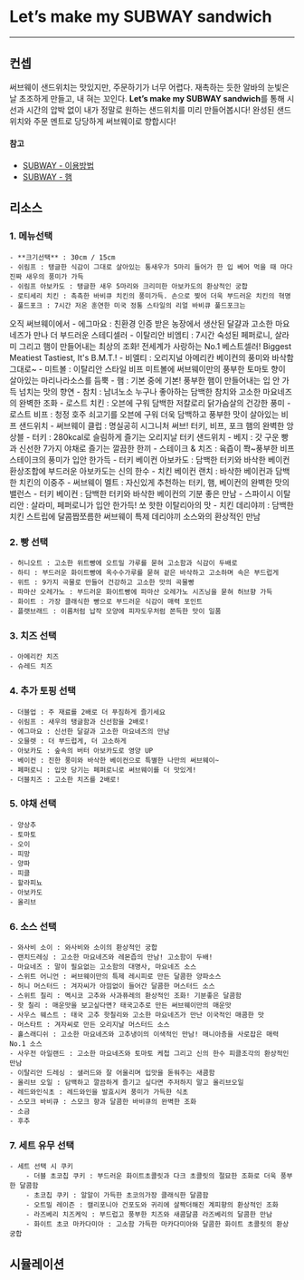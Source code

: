 # Let’s make my SUBWAY sandwich
***
## 컨셉
써브웨이 샌드위치는 맛있지만, 주문하기가 너무 어렵다. 재촉하는 듯한 알바의 눈빛은 날 초조하게 만들고, 내 혀는 꼬인다. 
**Let’s make my SUBWAY sandwich**를 통해 시선과 시간의 압박 없이 내가 정말로 원하는 샌드위치를 미리 만들어봅시다! 완성된 샌드위치와 주문 멘트로 당당하게 써브웨이로 향합시다!
#### 참고
- [SUBWAY - 이용방법](http://subway.co.kr/utilizationSubway)
- [SUBWAY - 햄](http://subway.co.kr/sandwichView?param=cl04)

## 리소스
### 1. 메뉴선택
	- **크기선택** : 30cm / 15cm
	- 쉬림프 : 탱글한 식감이 그대로 살아있는 통새우가 5마리 들어가 한 입 베어 먹을 때 마다 진짜 새우의 풍미가 가득
	- 쉬림프 아보카도 : 탱글한 새우 5마리와 크리미한 아보카도의 환상적인 궁합
	- 로티세리 치킨 : 촉촉한 바비큐 치킨의 풍미가득. 손으로 찢어 더욱 부드러운 치킨의 혁명
	- 풀드포크 : 7시간 저온 훈연한 미국 정통 스타일의 리얼 바비큐 풀드포크는
오직 써브웨이에서
	- 에그마요 : 친환경 인증 받은 농장에서 생산된 달걀과 고소한 마요네즈가 만나 더 부드러운 스테디셀러
	- 이탈리안 비엠티 : 7시간 숙성된 페퍼로니, 살라미 그리고 햄이 만들어내는 최상의 조화! 전세계가 사랑하는 No.1 베스트셀러! Biggest Meatiest Tastiest, It's B.M.T.!
	- 비엘티 : 오리지널 아메리칸 베이컨의 풍미와 바삭함 그대로~
	- 미트볼 : 이탈리안 스타일 비프 미트볼에 써브웨이만의 풍부한 토마토 향이 살아있는 마리나라소스를 듬뿍
	- 햄 : 기본 중에 기본! 풍부한 햄이 만들어내는 입 안 가득 넘치는 맛의 향연
	- 참치 : 남녀노소 누구나 좋아하는 담백한 참치와 고소한 마요네즈의 완벽한 조화
	- 로스트 치킨 : 오븐에 구워 담백한 저칼로리 닭가슴살의 건강한 풍미
	- 로스트 비프 : 청정 호주 쇠고기를 오븐에 구워 더욱 담백하고 풍부한 맛이 살아있는 비프 샌드위치
	- 써브웨이 클럽 : 명실공히 시그니처 써브! 터키, 비프, 포크 햄의 완벽한 앙상블
	- 터키 : 280kcal로 슬림하게 즐기는 오리지날 터키 샌드위치
	- 베지 : 갓 구운 빵과 신선한 7가지 야채로 즐기는 깔끔한 한끼
	- 스테이크 & 치즈 : 육즙이 쫙~풍부한 비프 스테이크의 풍미가 입안 한가득
	- 터키 베이컨 아보카도 : 담백한 터키와 바삭한 베이컨 환상조합에 부드러운 아보카도는 신의 한수
	- 치킨 베이컨 랜치 : 바삭한 베이컨과 담백한 치킨의 이중주
	- 써브웨이 멜트 : 자신있게 추천하는 터키, 햄, 베이컨의 완벽한 맛의 밸런스
	- 터키 베이컨 : 담백한 터키와 바삭한 베이컨의 기분 좋은 만남
	- 스파이시 이탈리안 : 살라미, 페퍼로니가 입안 한가득! 쏘 핫한 이탈리아의 맛
	- 치킨 데리야끼 : 담백한 치킨 스트립에 달콤짭쪼름한 써브웨이 특제 데리야끼 소스와의 환상적인 만남

### 2. 빵 선택
	- 허니오트 : 고소한 위트빵에 오트밀 가루를 묻혀 고소함과 식감이 두배로
	- 하티 : 부드러운 화이트빵에 옥수수가루를 묻혀 겉은 바삭하고 고소하며 속은 부드럽게
	- 위트 : 9가지 곡물로 만들어 건강하고 고소한 맛의 곡물빵
	- 파마산 오레가노 : 부드러운 화이트빵에 파마산 오레가노 시즈닝을 묻혀 허브향 가득
	- 화이트 : 가장 클래식한 빵으로 부드러운 식감이 매력 포인트
	- 플랫브래드 : 이름처럼 납작 모양에 피자도우처럼 쫀득한 맛이 일품

### 3. 치즈 선택
	- 아메리칸 치즈
	- 슈레드 치즈

### 4. 추가 토핑 선택
	- 더블업 : 주 재료를 2배로 더 푸짐하게 즐기세요
	- 쉬림프 : 새우의 탱글함과 신선함을 2배로!
	- 에그마요 : 신선한 달걀과 고소한 마요네즈의 만남
	- 오믈렛 : 더 부드럽게, 더 고소하게
	- 아보카도 : 숲속의 버터 아보카도로 영양 UP
	- 베이컨 : 진한 풍미와 바삭한 베이컨으로 특별한 나만의 써브웨이~
	- 페퍼로니 : 입맛 당기는 페퍼로니로 써브웨이를 더 맛있게!
	- 더블치즈 : 고소한 치즈를 2배로!

### 5. 야채 선택
	- 양상추
	- 토마토
	- 오이
	- 피망
	- 양파
	- 피클
	- 할라피뇨
	- 아보카도
	- 올리브

### 6. 소스 선택
	- 와사비 소이 : 와사비와 소이의 환상적인 궁합
	- 랜치드레싱 : 고소한 마요네즈와 레몬즙의 만남! 고소함이 두배!
	- 마요네즈 : 말이 필요없는 고소함의 대명사, 마요네즈 소스
	- 스위트 어니언 : 써브웨이만의 특제 레시피로 만든 달콤한 양파소스
	- 허니 머스터드 : 겨자씨가 아낌없이 들어간 달콤한 머스터드 소스
	- 스위트 칠리 : 멕시코 고추와 사과퓨레의 환상적인 조화! 기분좋은 달콤함
	- 핫 칠리 : 매운맛을 보고싶다면? 태국고추로 만든 써브웨이만의 매운맛
	- 사우스 웨스트 : 태국 고추 핫칠리와 고소한 마요네즈가 만난 이국적인 매콤한 맛
	- 머스타트 : 겨자씨로 만든 오리지날 머스터드 소스
	- 홀스래디쉬 : 고소한 마요네즈와 고추냉이의 이색적인 만남! 매니아층을 사로잡은 매력No.1 소스
	- 사우전 아일랜드 : 고소한 마요네즈와 토마토 케첩 그리고 신의 한수 피클조각의 환상적인 만남
	- 이탈리안 드레싱 : 샐러드와 잘 어울리며 입맛을 돋워주는 새콤함
	- 올리브 오일 : 담백하고 깔끔하게 즐기고 싶다면 주저하지 말고 올리브오일
	- 레드와인식초 : 레드와인을 발효시켜 풍미가 가득한 식초
	- 스모크 바비큐 : 스모크 향과 달콤한 바비큐의 완벽한 조화
	- 소금
	- 후추

### 7. 세트 유무 선택
	- 세트 선택 시 쿠키
		- 더블 초코칩 쿠키 : 부드러운 화이트초콜릿과 다크 초콜릿의 절묘한 조화로 더욱 풍부한 달콤함
		- 초코칩 쿠키 : 알알이 가득한 초코의가장 클래식한 달콤함
		- 오트밀 레이즌 : 캘리포니아 건포도와 귀리에 살짝더해진 계피향의 환상적인 조화
		- 라즈베리 치즈케익 : 부드럽고 풍부한 치즈와 새콤달콤 라즈베리의 달콤한 만남
		- 화이트 초코 마카다미아 : 고소함 가득한 마카다미아와 달콤한 화이트 초콜릿의 환상 궁합


## 시뮬레이션

